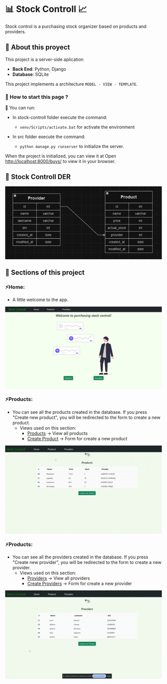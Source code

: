# 📊 Stock Controll 📈
Stock control is a purchasing stock organizer based on products and providers.

## 📌 About this proyect

This project is a server-side aplication
- __Back End__: Python, Django
- __Database__: SQLite

This project implements a architecture `MODEL - VIEW - TEMPLATE`.

### 📌 How to start this page ?

📍 You can run:

- In stock-controll folder execute the command:
    - `venv/Scripts/activate.bat` for activate the environment
    
- In src folder execute the command:
    - `python manage.py runserver` to initialize the server.

When the project is initialized, you can view it at
Open [http://localhost:8000/buys/](http://localhost:8000/buys/) to view it in your browser.

## 📌 Stock Controll DER
<div align="center"> 
    <img align="center" src='./src/static/img/DER.jpeg' />
</div>

## 📌 Sections of this project

### ⚡️Home:
- A little welcome to the app.
<div align="center"> 
    <img align="center" src='./src/static/views/home.jpeg' />
</div>

### ⚡️Products:
- You can see all the products created in the database. If you press "Create new product", you will be redirected to the form to create a new product.
  - Views used on this section: 
    - [Products](/products) -> View all products 
    - [Create Product](/products/new) -> Form for create a new product

<div align="center"> 
    <img align="center" src='./src/static/views/products.gif' />
</div>

### ⚡️Products:
- You can see all the providers created in the database. If you press "Create new provider", you will be redirected to the form to create a new provider.
  - Views used on this section: 
    - [Providers](/providers) -> View all providers 
    - [Create Providers](/providers/new) -> Form for create a new provider

<div align="center"> 
    <img align="center" src='./src/static/views/providers.gif' />
</div>
